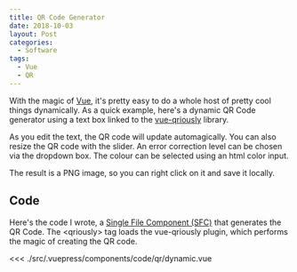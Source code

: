 ```yaml
---
title: QR Code Generator
date: 2018-10-03
layout: Post
categories:
  - Software
tags:
  - Vue
  - QR
---
```


With the magic of [Vue](https://vuejs.org/), it's pretty easy to do a whole host of pretty cool things dynamically. As a quick example, here's a dynamic QR Code generator using a text box linked to the [vue-qriously](https://github.com/theomessin/vue-qriously) library.

<!-- more -->

As you edit the text, the QR code will update automagically. You can also resize the QR code with the slider. An error correction level can be chosen via the dropdown box. The colour can be selected using an html color input.

The result is a PNG image, so you can right click on it and save it locally.

<code-qr-dynamic />

## Code

Here's the code I wrote, a [Single File Component (SFC)](https://vuejs.org/v2/guide/single-file-components.html) that generates the QR Code. The \<qriously\> tag loads the vue-qriously plugin, which performs the magic of creating the QR code.

<<< ./src/.vuepress/components/code/qr/dynamic.vue
